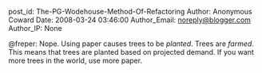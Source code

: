 post_id: The-PG-Wodehouse-Method-Of-Refactoring
Author: Anonymous Coward
Date: 2008-03-24 03:46:00
Author_Email: noreply@blogger.com
Author_IP: None

@freper: Nope.  Using paper causes trees to be *planted*.  Trees are *farmed*.  This means that trees are planted based on projected demand.  If you want more trees in the world, use more paper.
